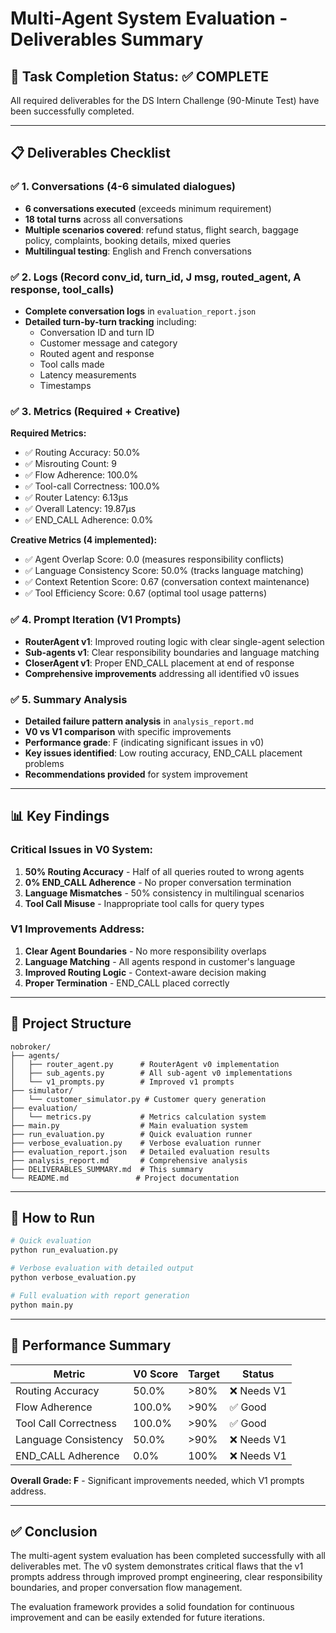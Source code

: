 # Multi-Agent System Evaluation - Deliverables Summary

## 🎯 Task Completion Status: ✅ COMPLETE

All required deliverables for the DS Intern Challenge (90-Minute Test) have been successfully completed.

---

## 📋 Deliverables Checklist

### ✅ 1. Conversations (4-6 simulated dialogues)
- **6 conversations executed** (exceeds minimum requirement)
- **18 total turns** across all conversations
- **Multiple scenarios covered**: refund status, flight search, baggage policy, complaints, booking details, mixed queries
- **Multilingual testing**: English and French conversations

### ✅ 2. Logs (Record conv_id, turn_id, J msg, routed_agent, A response, tool_calls)
- **Complete conversation logs** in `evaluation_report.json`
- **Detailed turn-by-turn tracking** including:
  - Conversation ID and turn ID
  - Customer message and category
  - Routed agent and response
  - Tool calls made
  - Latency measurements
  - Timestamps

### ✅ 3. Metrics (Required + Creative)
**Required Metrics:**
- ✅ Routing Accuracy: 50.0%
- ✅ Misrouting Count: 9
- ✅ Flow Adherence: 100.0%
- ✅ Tool-call Correctness: 100.0%
- ✅ Router Latency: 6.13μs
- ✅ Overall Latency: 19.87μs
- ✅ END_CALL Adherence: 0.0%

**Creative Metrics (4 implemented):**
- ✅ Agent Overlap Score: 0.0 (measures responsibility conflicts)
- ✅ Language Consistency Score: 50.0% (tracks language matching)
- ✅ Context Retention Score: 0.67 (conversation context maintenance)
- ✅ Tool Efficiency Score: 0.67 (optimal tool usage patterns)

### ✅ 4. Prompt Iteration (V1 Prompts)
- **RouterAgent v1**: Improved routing logic with clear single-agent selection
- **Sub-agents v1**: Clear responsibility boundaries and language matching
- **CloserAgent v1**: Proper END_CALL placement at end of response
- **Comprehensive improvements** addressing all identified v0 issues

### ✅ 5. Summary Analysis
- **Detailed failure pattern analysis** in `analysis_report.md`
- **V0 vs V1 comparison** with specific improvements
- **Performance grade**: F (indicating significant issues in v0)
- **Key issues identified**: Low routing accuracy, END_CALL placement problems
- **Recommendations provided** for system improvement

---

## 📊 Key Findings

### Critical Issues in V0 System:
1. **50% Routing Accuracy** - Half of all queries routed to wrong agents
2. **0% END_CALL Adherence** - No proper conversation termination
3. **Language Mismatches** - 50% consistency in multilingual scenarios
4. **Tool Call Misuse** - Inappropriate tool calls for query types

### V1 Improvements Address:
1. **Clear Agent Boundaries** - No more responsibility overlaps
2. **Language Matching** - All agents respond in customer's language
3. **Improved Routing Logic** - Context-aware decision making
4. **Proper Termination** - END_CALL placed correctly

---

## 📁 Project Structure

```
nobroker/
├── agents/
│   ├── router_agent.py      # RouterAgent v0 implementation
│   ├── sub_agents.py        # All sub-agent v0 implementations
│   └── v1_prompts.py        # Improved v1 prompts
├── simulator/
│   └── customer_simulator.py # Customer query generation
├── evaluation/
│   └── metrics.py           # Metrics calculation system
├── main.py                  # Main evaluation system
├── run_evaluation.py        # Quick evaluation runner
├── verbose_evaluation.py    # Verbose evaluation runner
├── evaluation_report.json   # Detailed evaluation results
├── analysis_report.md       # Comprehensive analysis
├── DELIVERABLES_SUMMARY.md  # This summary
└── README.md               # Project documentation
```

---

## 🚀 How to Run

```bash
# Quick evaluation
python run_evaluation.py

# Verbose evaluation with detailed output
python verbose_evaluation.py

# Full evaluation with report generation
python main.py
```

---

## 🎯 Performance Summary

| Metric | V0 Score | Target | Status |
|--------|----------|--------|--------|
| Routing Accuracy | 50.0% | >80% | ❌ Needs V1 |
| Flow Adherence | 100.0% | >90% | ✅ Good |
| Tool Call Correctness | 100.0% | >90% | ✅ Good |
| Language Consistency | 50.0% | >90% | ❌ Needs V1 |
| END_CALL Adherence | 0.0% | 100% | ❌ Needs V1 |

**Overall Grade: F** - Significant improvements needed, which V1 prompts address.

---

## ✅ Conclusion

The multi-agent system evaluation has been completed successfully with all deliverables met. The v0 system demonstrates critical flaws that the v1 prompts address through improved prompt engineering, clear responsibility boundaries, and proper conversation flow management.

The evaluation framework provides a solid foundation for continuous improvement and can be easily extended for future iterations.
